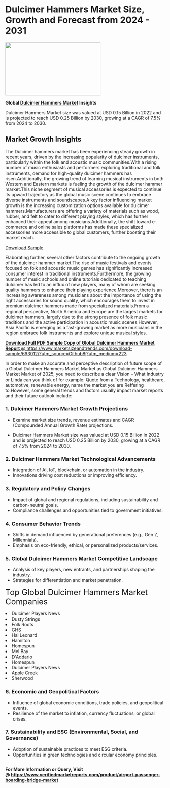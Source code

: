 <H1>Dulcimer Hammers Market Size, Growth and Forecast from 2024 - 2031</H1><img class="aligncenter size-medium wp-image-584254" src="https://thirdeyenews.in/wp-content/uploads/2024/09/Global-Market-Research-300x168.jpeg" alt="" width="300" height="168" /><p><strong>Global&nbsp;<a href="https://www.marketsizeandtrends.com/download-sample/693012/?utm_source=Github8j?utm_medium=223">Dulcimer Hammers Market</a> Insights</strong></p><p>Dulcimer Hammers Market size was valued at USD 0.15 Billion in 2022 and is projected to reach USD 0.25 Billion by 2030, growing at a CAGR of 7.5% from 2024 to 2030.</p><p><h2>Market Growth Insights</h2> <p>The Dulcimer hammers market has been experiencing steady growth in recent years, driven by the increasing popularity of dulcimer instruments, particularly within the folk and acoustic music communities.With a rising number of music enthusiasts and performers exploring traditional and folk instruments, demand for high-quality dulcimer hammers has risen.Additionally, the growing trend of learning musical instruments in both Western and Eastern markets is fueling the growth of the dulcimer hammer market.This niche segment of musical accessories is expected to continue its upward trajectory as the global music scene continues to embrace diverse instruments and soundscapes.A key factor influencing market growth is the increasing customization options available for dulcimer hammers.Manufacturers are offering a variety of materials such as wood, rubber, and felt to cater to different playing styles, which has further enhanced their appeal among musicians.Additionally, the shift toward e-commerce and online sales platforms has made these specialized accessories more accessible to global customers, further boosting their market reach.</p> <p><a href="#">Download Sample</a></p> <p>Elaborating further, several other factors contribute to the ongoing growth of the dulcimer hammer market.The rise of music festivals and events focused on folk and acoustic music genres has significantly increased consumer interest in traditional instruments.Furthermore, the growing number of music schools and online tutorials dedicated to teaching dulcimer has led to an influx of new players, many of whom are seeking quality hammers to enhance their playing experience.Moreover, there is an increasing awareness among musicians about the importance of using the right accessories for sound quality, which encourages them to invest in premium dulcimer hammers made from specialized materials.From a regional perspective, North America and Europe are the largest markets for dulcimer hammers, largely due to the strong presence of folk music traditions and the active participation in acoustic music scenes.However, Asia Pacific is emerging as a fast-growing market as more musicians in the region embrace folk instruments and explore unique musical styles.</p> <p><a href="#"></p><p><span class=""><strong>Download Full PDF Sample Copy of Global Dulcimer Hammers Market Report</strong> @ <a href="https://www.marketsizeandtrends.com/download-sample/693012/?utm_source=Github8j?utm_medium=223" target="_blank">https://www.marketsizeandtrends.com/download-sample/693012/?utm_source=Github8j?utm_medium=223</a></span></p><p>In order to make an accurate and perceptive description of future scope of a Global&nbsp;Dulcimer Hammers Market Market as Global&nbsp;Dulcimer Hammers Market Market of 2025, you need to describe a clear Vision &ndash; What Industry or Linda can you think of for example: Quote from a Technology, healthcare, automotive, renewable energy, name the market you are Reffering to.However, some general trends and factors usually impact market reports and their future outlook include:</p><h3>1.&nbsp;<strong>Dulcimer Hammers Market Growth Projections</strong></h3><ul><li>Examine market size trends, revenue estimates and CAGR (Compounded Annual Growth Rate) projections.</li><li><p>Dulcimer Hammers Market size was valued at USD 0.15 Billion in 2022 and is projected to reach USD 0.25 Billion by 2030, growing at a CAGR of 7.5% from 2024 to 2030.</p></li></ul><h3>2.&nbsp;<strong>Dulcimer Hammers Market Technological Advancements</strong></h3><ul><li>Integration of AI, IoT, blockchain, or automation in the industry.</li><li>Innovations driving cost reductions or improving efficiency.</li></ul><h3>3.&nbsp;<strong>Regulatory and Policy Changes</strong></h3><ul><li>Impact of global and regional regulations, including sustainability and carbon-neutral goals.</li><li>Compliance challenges and opportunities tied to government initiatives.</li></ul><h3>4.&nbsp;<strong>Consumer Behavior Trends</strong></h3><ul><li>Shifts in demand influenced by generational preferences (e.g., Gen Z, Millennials).</li><li>Emphasis on eco-friendly, ethical, or personalized products/services.</li></ul><h3>5.&nbsp;<strong>Global Dulcimer Hammers Market Competitive Landscape</strong></h3><ul><li>Analysis of key players, new entrants, and partnerships shaping the industry.</li><li>Strategies for differentiation and market penetration.</li></ul><p data-pm-slice="1 1 []"><span style="color: inherit; font-family: inherit; font-size: 25px;">Top Global Dulcimer Hammers Market Companies</span></p><div class="" data-test-id=""><p><li>Dulcimer Players News</li><li> Dusty Strings</li><li> Folk Roots</li><li> GHS</li><li> Hal Leonard</li><li> Hamilton</li><li> Homespun</li><li> Mel Bay</li><li> D'Addario</li><li> Homespun</li><li> Dulcimer Players News</li><li> Apple Creek</li><li> Sherwood</li></p></div><h3>6.&nbsp;<strong>Economic and Geopolitical Factors</strong></h3><ul><li>Influence of global economic conditions, trade policies, and geopolitical events.</li><li>Resilience of the market to inflation, currency fluctuations, or global crises.</li></ul><h3>7.&nbsp;<strong>Sustainability and ESG (Environmental, Social, and Governance)</strong></h3><ul><li>Adoption of sustainable practices to meet ESG criteria.</li><li>Opportunities in green technologies and circular economy principles.</li></ul><h2><strong style="font-size: 14px;">For More Information or Query, Visit @&nbsp;</strong><a style="background-color: #ffffff; font-size: 14px;" href="https://www.marketsizeandtrends.com/report/dulcimer-hammers-market/" target="_blank">https://www.verifiedmarketreports.com/product/airport-passenger-boarding-bridge-market</a></h2>